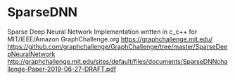 # SparseDNN
Sparse Deep Neural Network Implementation written in c_c++ for MIT/IEEE/Amazon GraphChallenge.org
    https://graphchallenge.mit.edu/
    https://github.com/graphchallenge/GraphChallenge/tree/master/SparseDeepNeuralNetwork
    http://graphchallenge.mit.edu/sites/default/files/documents/SparseDNNchallenge-Paper-2019-06-27-DRAFT.pdf
